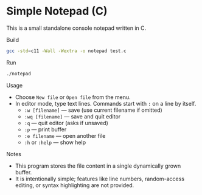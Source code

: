 # Simple Notepad (C)

This is a small standalone console notepad written in C.

Build

```bash
gcc -std=c11 -Wall -Wextra -o notepad test.c
```

Run

```bash
./notepad
```

Usage

- Choose `New file` or `Open file` from the menu.
- In editor mode, type text lines. Commands start with `:` on a line by itself.
  - `:w [filename]`  — save (use current filename if omitted)
  - `:wq [filename]` — save and quit editor
  - `:q`             — quit editor (asks if unsaved)
  - `:p`             — print buffer
  - `:e filename`    — open another file
  - `:h` or `:help`  — show help

Notes

- This program stores the file content in a single dynamically grown buffer.
- It is intentionally simple; features like line numbers, random-access editing, or syntax highlighting are not provided.
